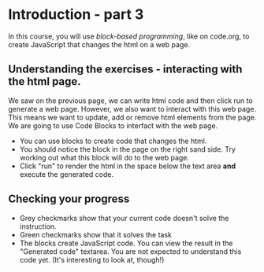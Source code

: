 # Introduction - part 3

In this course, you will use _block-based programming_, like on code.org, to create JavaScript that changes the html on a web page.


## Understanding the exercises - interacting with the html page.


We saw on the previous page, we can write html code and then click run to generate a web page. However, we also want to interact with this web page. This means we want to update, add or remove html elements from the page. 
We are going to use Code Blocks to interfact with the web page.   


- You can use blocks to create code that changes the html.
- You should notice the block in the page on the right sand side. Try working out what this block will do to the web page.  
- Click "run" to render the html in the space below the text area **and** execute the generated code.

## Checking your progress

- Grey checkmarks show that your current code doesn't solve the instruction.
- Green checkmarks show that it solves the task
- The blocks create JavaScript code. You can view the result in the "Generated code" textarea.
 You are not expected to understand this code yet. (It's interesting to look at, though!)



